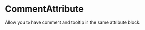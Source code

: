 <div id="content-header">
  <h1>CommentAttribute</h1>
</div>

<p>
  Allow you to have comment and tooltip in the same attribute block.
</p>
